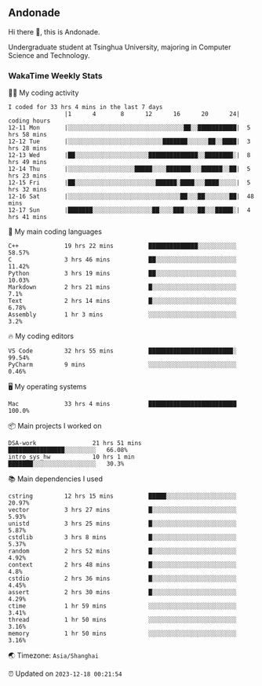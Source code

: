 ## Andonade

Hi there 👋, this is Andonade.

Undergraduate student at Tsinghua University, majoring in Computer Science and Technology.

### WakaTime Weekly Stats

🧑‍💻 My coding activity 

```text
I coded for 33 hrs 4 mins in the last 7 days
          		|1      4       8      12      16      20      24|	coding hours
12-11 Mon		|░░░░░░░░░░░░░░░░░░░░░░░░░░░░░░░░░██░░███████████|	5 hrs 58 mins
12-12 Tue		|░░░░░░░░░░░░░░░░░░░░░░░░░░░███████░░░░░░██░░████|	3 hrs 28 mins
12-13 Wed		|██░░░░░░░░░░░░░░░░░░░░░██████████████░░████████░|	8 hrs 49 mins
12-14 Thu		|░░░░░░░░░░░░░░░░░░░█████░░░░███████░░░██████░░██|	5 hrs 23 mins
12-15 Fri		|██░░░░░░░░░░░░░░░░░░░░░░░██████░████░░░████░░░░░|	5 hrs 32 mins
12-16 Sat		|░░░░░░░░░░░░░░░░░░░░░░░░░░░░░░░░██░░░██░░░░░░░██|	48 mins
12-17 Sun		|███████░░░░░░░░░░░░░░░░░██░░░░███░░░░██░░░█████░|	4 hrs 41 mins
```

🌱 My main coding languages 

```text
C++            	19 hrs 22 mins      	██████████████░░░░░░░░░░░	58.57%
C              	3 hrs 46 mins       	██░░░░░░░░░░░░░░░░░░░░░░░	11.42%
Python         	3 hrs 19 mins       	██░░░░░░░░░░░░░░░░░░░░░░░	10.03%
Markdown       	2 hrs 21 mins       	█░░░░░░░░░░░░░░░░░░░░░░░░	7.1%
Text           	2 hrs 14 mins       	█░░░░░░░░░░░░░░░░░░░░░░░░	6.78%
Assembly       	1 hr 3 mins         	░░░░░░░░░░░░░░░░░░░░░░░░░	3.2%
```

🔥 My coding editors 

```text
VS Code        	32 hrs 55 mins      	████████████████████████░	99.54%
PyCharm        	9 mins              	░░░░░░░░░░░░░░░░░░░░░░░░░	0.46%
```

🖥️ My operating systems 

```text
Mac            	33 hrs 4 mins       	█████████████████████████	100.0%
```

📦 Main projects I worked on 

```text
DSA-work            	21 hrs 51 mins      	████████████████░░░░░░░░░	66.08%
intro_sys_hw        	10 hrs 1 min        	███████░░░░░░░░░░░░░░░░░░	30.3%
```

📚 Main dependencies I used 

```text
cstring        	12 hrs 15 mins      	█████░░░░░░░░░░░░░░░░░░░░	20.97%
vector         	3 hrs 27 mins       	█░░░░░░░░░░░░░░░░░░░░░░░░	5.93%
unistd         	3 hrs 25 mins       	█░░░░░░░░░░░░░░░░░░░░░░░░	5.87%
cstdlib        	3 hrs 8 mins        	█░░░░░░░░░░░░░░░░░░░░░░░░	5.37%
random         	2 hrs 52 mins       	█░░░░░░░░░░░░░░░░░░░░░░░░	4.92%
context        	2 hrs 48 mins       	█░░░░░░░░░░░░░░░░░░░░░░░░	4.8%
cstdio         	2 hrs 36 mins       	█░░░░░░░░░░░░░░░░░░░░░░░░	4.45%
assert         	2 hrs 30 mins       	█░░░░░░░░░░░░░░░░░░░░░░░░	4.29%
ctime          	1 hr 59 mins        	░░░░░░░░░░░░░░░░░░░░░░░░░	3.41%
thread         	1 hr 50 mins        	░░░░░░░░░░░░░░░░░░░░░░░░░	3.16%
memory         	1 hr 50 mins        	░░░░░░░░░░░░░░░░░░░░░░░░░	3.16%
```

🌏 Timezone: `Asia/Shanghai`

⏰ Updated on `2023-12-18 00:21:54`